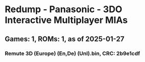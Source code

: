# Redump - Panasonic - 3DO Interactive Multiplayer MIAs
## Games: 1, ROMs: 1, as of 2025-01-27
### Remute 3D (Europe) (En,De) (Unl).bin, CRC: 2b9e1cdf
